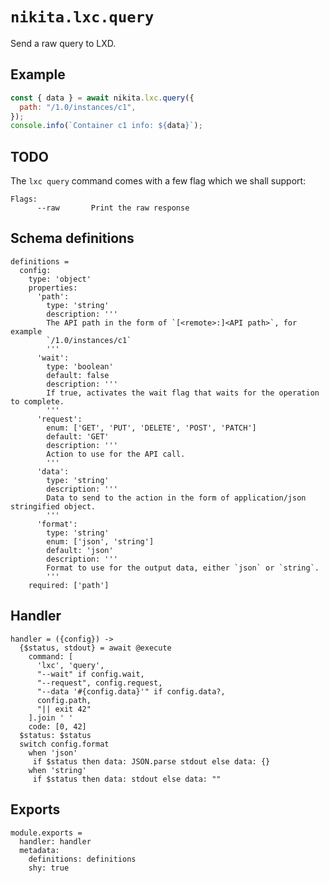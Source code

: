 
# `nikita.lxc.query`

Send a raw query to LXD.

## Example

```js
const { data } = await nikita.lxc.query({
  path: "/1.0/instances/c1",
});
console.info(`Container c1 info: ${data}`);
```

## TODO

The `lxc query` command comes with a few flag which we shall support:

```
Flags:
      --raw       Print the raw response
```

## Schema definitions

    definitions =
      config:
        type: 'object'
        properties:
          'path':
            type: 'string'
            description: '''
            The API path in the form of `[<remote>:]<API path>`, for example
            `/1.0/instances/c1`
            '''
          'wait':
            type: 'boolean'
            default: false
            description: '''
            If true, activates the wait flag that waits for the operation to complete.
            '''
          'request':
            enum: ['GET', 'PUT', 'DELETE', 'POST', 'PATCH']
            default: 'GET'
            description: '''
            Action to use for the API call.
            '''
          'data':
            type: 'string'
            description: '''
            Data to send to the action in the form of application/json stringified object.
            '''
          'format':
            type: 'string'
            enum: ['json', 'string']
            default: 'json'
            description: '''
            Format to use for the output data, either `json` or `string`.
            '''
        required: ['path']

## Handler

    handler = ({config}) ->
      {$status, stdout} = await @execute
        command: [
          'lxc', 'query', 
          "--wait" if config.wait, 
          "--request", config.request, 
          "--data '#{config.data}'" if config.data?, 
          config.path,
          "|| exit 42"
        ].join ' '
        code: [0, 42]
      $status: $status
      switch config.format
        when 'json' 
         if $status then data: JSON.parse stdout else data: {}
        when 'string' 
         if $status then data: stdout else data: ""
      

## Exports

    module.exports =
      handler: handler
      metadata:
        definitions: definitions
        shy: true
